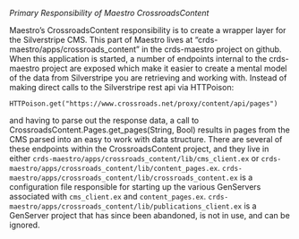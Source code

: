 *Primary Responsibility of Maestro CrossroadsContent*

Maestro’s CrossroadsContent responsibility is to create a wrapper layer for the
Silverstripe CMS. This part of Maestro lives at
“crds-maestro/apps/crossroads_content” in the crds-maestro project on github.
When this application is started, a number of endpoints internal to the crds-maestro
project are exposed which make it easier to create a mental model of the data
from Silverstripe you are retrieving and working with. Instead of making direct
calls to the Silverstripe rest api via HTTPoison:

```
HTTPoison.get("https://www.crossroads.net/proxy/content/api/pages")
```

and having to parse out the response data, a call to
CrossroadsContent.Pages.get_pages(String, Bool) results in pages from the CMS
parsed into an easy to work with data structure. There are several of these
endpoints within the CrossroadsContent project, and they live in either
`crds-maestro/apps/crossroads_content/lib/cms_client.ex` or
`crds-maestro/apps/crossroads_content/lib/content_pages.ex`.
`crds-maestro/apps/crossroads_content/lib/crossroads_content.ex` is a
configuration file responsible for starting up the various GenServers associated
with `cms_client.ex` and `content_pages.ex`.
`crds-maestro/apps/crossroads_content/lib/publications_client.ex` is a GenServer
project that has since been abandoned, is not in use, and can be ignored.
